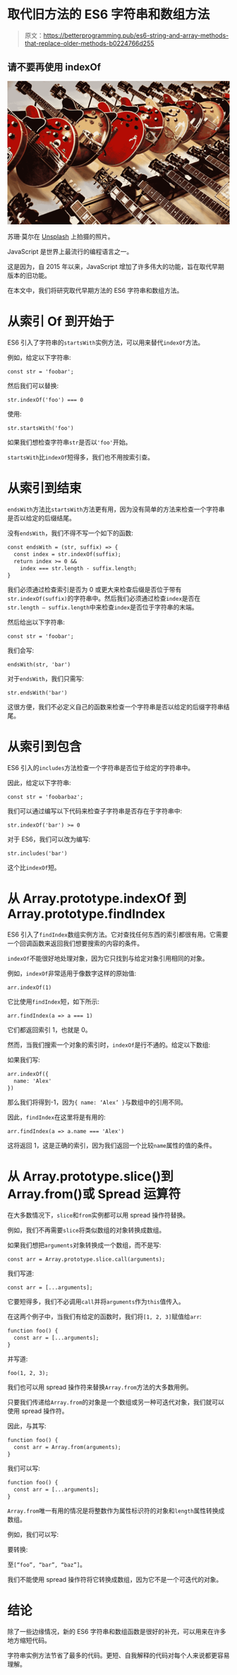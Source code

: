 # 取代旧方法的 ES6 字符串和数组方法

> 原文：<https://betterprogramming.pub/es6-string-and-array-methods-that-replace-older-methods-b0224766d255>

## 请不要再使用 indexOf

![](img/d8faea897e7272c35b61ff02dd9c2460.png)

苏珊·莫尔在 [Unsplash](https://unsplash.com?utm_source=medium&utm_medium=referral) 上拍摄的照片。

JavaScript 是世界上最流行的编程语言之一。

这是因为，自 2015 年以来，JavaScript 增加了许多伟大的功能，旨在取代早期版本的旧功能。

在本文中，我们将研究取代早期方法的 ES6 字符串和数组方法。

# 从索引 Of 到开始于

ES6 引入了字符串的`startsWith`实例方法，可以用来替代`indexOf`方法。

例如，给定以下字符串:

```
const str = 'foobar';
```

然后我们可以替换:

```
str.indexOf('foo') === 0
```

使用:

```
str.startsWith('foo')
```

如果我们想检查字符串`str`是否以`'foo'`开始。

`startsWith`比`indexOf`短得多，我们也不用按索引查。

# 从索引到结束

`endsWith`方法比`startsWith`方法更有用，因为没有简单的方法来检查一个字符串是否以给定的后缀结尾。

没有`endsWith`，我们不得不写一个如下的函数:

```
const endsWith = (str, suffix) => {
  const index = str.indexOf(suffix);
  return index >= 0 &&
    index === str.length - suffix.length;
}
```

我们必须通过检查索引是否为 0 或更大来检查后缀是否位于带有`str.indexOf(suffix)`的字符串中。然后我们必须通过检查`index`是否在`str.length — suffix.length`中来检查`index`是否位于字符串的末端。

然后给出以下字符串:

```
const str = 'foobar';
```

我们会写:

```
endsWith(str, 'bar')
```

对于`endsWith`，我们只需写:

```
str.endsWith('bar')
```

这很方便，我们不必定义自己的函数来检查一个字符串是否以给定的后缀字符串结尾。

# 从索引到包含

ES6 引入的`includes`方法检查一个字符串是否位于给定的字符串中。

因此，给定以下字符串:

```
const str = 'foobarbaz';
```

我们可以通过编写以下代码来检查子字符串是否存在于字符串中:

```
str.indexOf('bar') >= 0
```

对于 ES6，我们可以改为编写:

```
str.includes('bar')
```

这个比`indexOf`短。

# 从 Array.prototype.indexOf 到 Array.prototype.findIndex

ES6 引入了`findIndex`数组实例方法。它对查找任何东西的索引都很有用。它需要一个回调函数来返回我们想要搜索的内容的条件。

`indexOf`不能很好地处理对象，因为它只找到与给定对象引用相同的对象。

例如，`indexOf`非常适用于像数字这样的原始值:

```
arr.indexOf(1)
```

它比使用`findIndex`短，如下所示:

```
arr.findIndex(a => a === 1)
```

它们都返回索引 1，也就是 0。

然而，当我们搜索一个对象的索引时，`indexOf`是行不通的。给定以下数组:

如果我们写:

```
arr.indexOf({
  name: 'Alex'
})
```

那么我们将得到-1，因为`{ name: ‘Alex’ }`与数组中的引用不同。

因此，`findIndex`在这里将是有用的:

```
arr.findIndex(a => a.name === 'Alex')
```

这将返回 1，这是正确的索引，因为我们返回一个比较`name`属性的值的条件。

# 从 Array.prototype.slice()到 Array.from()或 Spread 运算符

在大多数情况下，`slice`和`from`实例都可以用 spread 操作符替换。

例如，我们不再需要`slice`将类似数组的对象转换成数组。

如果我们想把`arguments`对象转换成一个数组，而不是写:

```
const arr = Array.prototype.slice.call(arguments);
```

我们写道:

```
const arr = [...arguments];
```

它要短得多，我们不必调用`call`并将`arguments`作为`this`值传入。

在这两个例子中，当我们有给定的函数时，我们将`[1, 2, 3]`赋值给`arr`:

```
function foo() {
  const arr = [...arguments]; 
}
```

并写道:

```
foo(1, 2, 3);
```

我们也可以用 spread 操作符来替换`Array.from`方法的大多数用例。

只要我们传递给`Array.from`的对象是一个数组或另一种可迭代对象，我们就可以使用 spread 操作符。

因此，与其写:

```
function foo() {
  const arr = Array.from(arguments); 
}
```

我们可以写:

```
function foo() {
  const arr = [...arguments]; 
}
```

`Array.from`唯一有用的情况是将整数作为属性标识符的对象和`length`属性转换成数组。

例如，我们可以写:

要转换:

至`[“foo”, “bar”, “baz”]`。

我们不能使用 spread 操作符将它转换成数组，因为它不是一个可迭代的对象。

# 结论

除了一些边缘情况，新的 ES6 字符串和数组函数是很好的补充，可以用来在许多地方缩短代码。

字符串实例方法节省了最多的代码。更短、自我解释的代码对每个人来说都更容易理解。